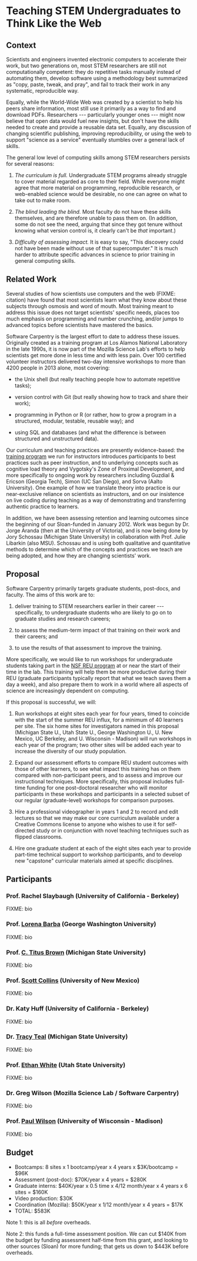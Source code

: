 # Teaching STEM Undergraduates to Think Like the Web

## Context

Scientists and engineers invented electronic computers to accelerate
their work, but two generations on, most STEM researchers are still
not computationally competent: they do repetitive tasks manually
instead of automating them, develop software using a methodology best
summarized as "copy, paste, tweak, and pray", and fail to track their
work in any systematic, reproducible way.

Equally, while the World-Wide Web was created by a scientist to help
his peers share information, most still use it primarily as a way to
find and download PDFs.  Researchers --- particularly younger ones ---
might now believe that open data would fuel new insights, but don't
have the skills needed to create and provide a reusable data set.
Equally, any discussion of changing scientific publishing, improving
reproducibility, or using the web to support "science as a service"
eventually stumbles over a general lack of skills.

The general low level of computing skills among STEM researchers
persists for several reasons:

1.  *The curriculum is full.* Undergraduate STEM programs already
    struggle to cover material regarded as core to their field.  While
    everyone might agree that more material on programming,
    reproducible research, or web-enabled science would be desirable,
    no one can agree on what to take out to make room.

2.  *The blind leading the blind.* Most faculty do not have these
    skills themselves, and are therefore unable to pass them on.  (In
    addition, some do not see the need, arguing that since they got
    tenure without knowing what version control is, it clearly can't
    be *that* important.)

3.  *Difficulty of assessing impact.* It is easy to say, "This
    discovery could not have been made without use of that
    supercomputer."  It is much harder to attribute specific advances
    in science to prior training in general computing skills.

## Related Work

Several studies of how scientists use computers and the web (FIXME:
citation) have found that most scientists learn what they know about
these subjects through osmosis and word of mouth. Most training meant
to address this issue does not target scientists' specific needs,
places too much emphasis on programming and number crunching, and/or
jumps to advanced topics before scientists have mastered the basics.

Software Carpentry is the largest effort to date to address these
issues. Originally created as a training program at Los Alamos
National Laboratory in the late 1990s, it is now part of the Mozilla
Science Lab's efforts to help scientists get more done in less time
and with less pain.  Over 100 certified volunteer instructors
delivered two-day intensive workshops to more than 4200 people in 2013
alone, most covering:

*   the Unix shell (but really teaching people how to automate
    repetitive tasks);

*   version control with Git (but really showing how to track and share
    their work);

*   programming in Python or R (or rather, how to grow a program in a
    structured, modular, testable, reusable way); and

*   using SQL and databases (and what the difference is between
    structured and unstructured data).

Our curriculum and teaching practices are presently evidence-based: the
[training program](http://teaching.software-carpentry.org) we run for
instructors introduces participants to best practices such as peer
instruction, and to underlying concepts such as cognitive load theory
and Vygotsky's Zone of Proximal Development, and more specifically to
ongoing work by researchers including Guzdial & Ericson (Georgia
Tech), Simon (UC San Diego), and Sorva (Aalto University).  One
example of how we translate theory into practice is our near-exclusive
reliance on scientists as instructors, and on our insistence on live
coding during teaching as a way of demonstrating and transferring
authentic practice to learners.

In addition, we have been assessing retention and learning outcomes
since the beginning of our Sloan-funded in January 2012.  Work was
begun by Dr. Jorge Aranda (then at the University of Victoria), and is
now being done by Jory Schossau (Michigan State University) in
collaboration with Prof. Julie Libarkin (also MSU).  Schossau and is
using both qualitative and quantitative methods to determine which of
the concepts and practices we teach are being adopted, and how they
are changing scientists' work.

## Proposal

Software Carpentry primarily targets graduate students, post-docs, and
faculty.  The aims of this work are to:

1.  deliver training to STEM researchers earlier in their career ---
    specifically, to undergraduate students who are likely to go on to
    graduate studies and research careers;

2.  to assess the medium-term impact of that training on their work
    and their careers; and

3.  to use the results of that assessment to improve the training.

More specifically, we would like to run workshops for undergraduate
students taking part in the [NSF REU
program](http://www.nsf.gov/crssprgm/reu) at or near the start of
their time in the lab.  This training will help them be more
productive during their REU (graduate participants typically report
that what we teach saves them a day a week), and also prepare them to
work in a world where all aspects of science are increasingly
dependent on computing.

If this proposal is successful, we will:

1.  Run workshops at eight sites each year for four years, timed to
    coincide with the start of the summer REU influx, for a minimum of
    40 learners per site.  The six home sites for investigators named
    in this proposal (Michigan State U., Utah State U., George
    Washington U., U. New Mexico, UC Berkeley, and U. Wisconsin -
    Madison) will run workshops in each year of the program; two other
    sites will be added each year to increase the diversity of our
    study population.

2.  Expand our assessment efforts to compare REU student outcomes with
    those of other learners, to see what impact this training has on
    them compared with non-participant peers, and to assess and
    improve our instructional techniques.  More specifically, this
    proposal includes full-time funding for one post-doctoral
    researcher who will monitor participants in these workshops and
    participants in a selected subset of our regular (graduate-level)
    workshops for comparison purposes.

3.  Hire a professional videographer in years 1 and 2 to record and
    edit lectures so that we may make our core curriculum available
    under a Creative Commons license to anyone who wishes to use it
    for self-directed study or in conjunction with novel teaching
    techniques such as flipped classrooms.

4.  Hire one graduate student at each of the eight sites each year to
    provide part-time technical support to workshop participants, and
    to develop new "capstone" curricular materials aimed at specific
    disciplines.

## Participants

### Prof. Rachel Slaybaugh (University of California - Berkeley)

FIXME: bio

### Prof. [Lorena Barba](http://lorenabarba.com/) (George Washington University)

FIXME: bio

### Prof. [C. Titus Brown](http://ged.msu.edu/) (Michigan State University)

FIXME: bio

### Prof. [Scott Collins](http://temperate.lternet.edu/collins/) (University of New Mexico)

FIXME: bio

### Dr. Katy Huff (University of California - Berkeley)

FIXME: bio

### Dr. [Tracy Teal](http://idyll.org/~tracyt/) (Michigan State University)

FIXME: bio

### Prof. [Ethan White](http://whitelab.weecology.org/) (Utah State University)

FIXME: bio

### Dr. Greg Wilson (Mozilla Science Lab / Software Carpentry)

FIXME: bio

### Prof. [Paul Wilson](http://cnerg.github.io/) (University of Wisconsin - Madison)

FIXME: bio

## Budget

*   Bootcamps: 8 sites x 1 bootcamp/year x 4 years x $3K/bootcamp = $96K
*   Assessment (post-doc): $70K/year x 4 years = $280K
*   Graduate interns: $40K/year x 0.5 time x 4/12 month/year x 4 years x 6 sites = $160K
*   Video production: $30K
*   Coordination (Mozilla): $50K/year x 1/12 month/year x 4 years = $17K
*   TOTAL: $583K

Note 1: this is all *before* overheads.

Note 2: this funds a full-time assessment position.  We can cut $140K
from the budget by funding assessment half-time from this grant, and
looking to other sources (Sloan) for more funding; that gets us down
to $443K before overheads.
